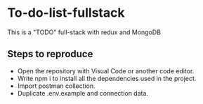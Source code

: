 # To-do-list-fullstack
This is a "TODO" full-stack with redux and MongoDB

## Steps to reproduce
- Open the repository with Visual Code or another code editor.
- Write npm i to install all the dependencies used in the project.
- Import postman collection.
- Duplicate .env.example and connection data.